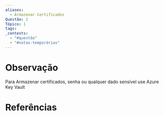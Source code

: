 ```yaml
---
aliases:
  - Armazenar Certificados
Questão: 2
Tópico: 1
tags: 
_contexts:
  - "#questão"
  - "#notas-temporárias"
---
```


# Observação
Para Armazenar certificados, senha ou qualquer dado sensível use Azure Key Vault

# Referências 